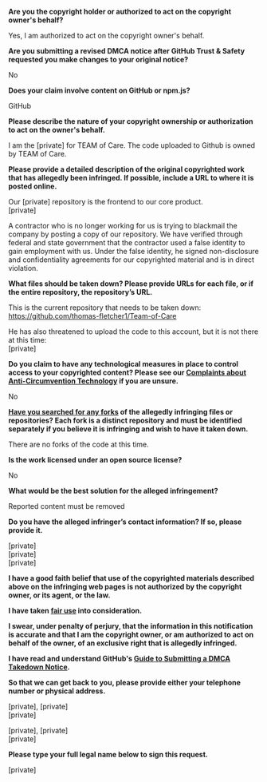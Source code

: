 **Are you the copyright holder or authorized to act on the copyright owner's behalf?**

Yes, I am authorized to act on the copyright owner's behalf.

**Are you submitting a revised DMCA notice after GitHub Trust & Safety requested you make changes to your original notice?**

No

**Does your claim involve content on GitHub or npm.js?**

GitHub

**Please describe the nature of your copyright ownership or authorization to act on the owner's behalf.**

I am the [private] for TEAM of Care. The code uploaded to Github is owned by TEAM of Care.

**Please provide a detailed description of the original copyrighted work that has allegedly been infringed. If possible, include a URL to where it is posted online.**

Our [private] repository is the frontend to our core product.  
[private]

A contractor who is no longer working for us is trying to blackmail the company by posting a copy of our repository. We have verified through federal and state government that the contractor used a false identity to gain employment with us. Under the false identity, he signed non-disclosure and confidentiality agreements for our copyrighted material and is in direct violation.

**What files should be taken down? Please provide URLs for each file, or if the entire repository, the repository’s URL.**

This is the current repository that needs to be taken down:  
https://github.com/thomas-fletcher1/Team-of-Care

He has also threatened to upload the code to this account, but it is not there at this time:  
[private]

**Do you claim to have any technological measures in place to control access to your copyrighted content? Please see our <a href="https://docs.github.com/articles/guide-to-submitting-a-dmca-takedown-notice#complaints-about-anti-circumvention-technology">Complaints about Anti-Circumvention Technology</a> if you are unsure.**

No

**<a href="https://docs.github.com/articles/dmca-takedown-policy#b-what-about-forks-or-whats-a-fork">Have you searched for any forks</a> of the allegedly infringing files or repositories? Each fork is a distinct repository and must be identified separately if you believe it is infringing and wish to have it taken down.**

There are no forks of the code at this time.

**Is the work licensed under an open source license?**

No

**What would be the best solution for the alleged infringement?**

Reported content must be removed

**Do you have the alleged infringer’s contact information? If so, please provide it.**

[private]  
[private]  
[private]  

**I have a good faith belief that use of the copyrighted materials described above on the infringing web pages is not authorized by the copyright owner, or its agent, or the law.**

**I have taken <a href="https://www.lumendatabase.org/topics/22">fair use</a> into consideration.**

**I swear, under penalty of perjury, that the information in this notification is accurate and that I am the copyright owner, or am authorized to act on behalf of the owner, of an exclusive right that is allegedly infringed.**

**I have read and understand GitHub's <a href="https://docs.github.com/articles/guide-to-submitting-a-dmca-takedown-notice/">Guide to Submitting a DMCA Takedown Notice</a>.**

**So that we can get back to you, please provide either your telephone number or physical address.**

[private], [private]  
[private]

[private], [private]  
[private]

**Please type your full legal name below to sign this request.**

[private]
